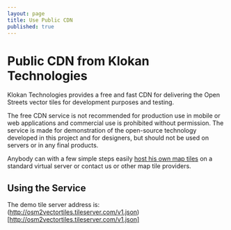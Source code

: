 ```yaml
---
layout: page
title: Use Public CDN
published: true
---
```


# Public CDN from Klokan Technologies

Klokan Technologies provides a free and fast CDN for delivering the Open Streets vector tiles for development purposes and testing.

The free CDN service is not recommended for production use in mobile or web applications and commercial use is prohibited without permission. The service is made for demonstration of the open-source technology developed in this project and for designers, but should not be used on servers or in any final products.

Anybody can with a few simple steps easily <a href="/docs/start/">host his own map tiles</a> on a standard virtual server or contact us or other map tile providers.

## Using the Service

The demo tile server address is: (http://osm2vectortiles.tileserver.com/v1.json)[http://osm2vectortiles.tileserver.com/v1.json]
